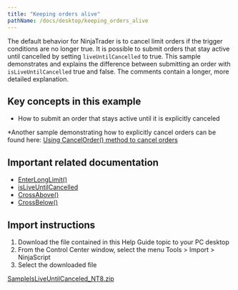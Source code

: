 ```yaml
---
title: "Keeping orders alive"
pathName: /docs/desktop/keeping_orders_alive
---
```


The default behavior for NinjaTrader is to cancel limit orders if the trigger conditions are no longer true. It is possible to submit orders that stay active until cancelled by setting `liveUntilCancelled` to true. This sample demonstrates and explains the difference between submitting an order with `isLiveUntilCancelled` true and false. The comments contain a longer, more detailed explanation.

## Key concepts in this example

- How to submit an order that stays active until it is explicitly canceled

*Another sample demonstrating how to explicitly cancel orders can be found here: [Using CancelOrder() method to cancel orders](/docs/desktop/using_cancelorder_method_to_ca)

## Important related documentation

- [EnterLongLimit()](/docs/desktop/enterlonglimit)
- [isLiveUntilCancelled](/docs/desktop/exitlonglimit)
- [CrossAbove()](/docs/desktop/crossabove)
- [CrossBelow()](/docs/desktop/crossbelow)

## Import instructions

1. Download the file contained in this Help Guide topic to your PC desktop
2. From the Control Center window, select the menu Tools > Import > NinjaScript
3. Select the downloaded file

[SampleIsLiveUntilCanceled_NT8.zip](https://ninjatrader.com/support/helpGuides/nt8/samples/SampleIsLiveUntilCanceled_NT8.zip)
